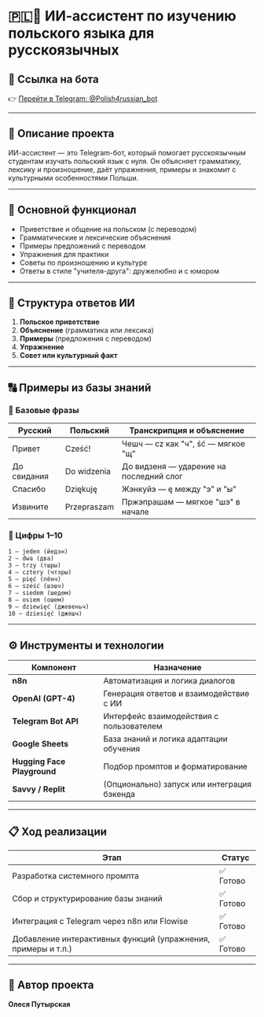 # 🇵🇱🤖 ИИ-ассистент по изучению польского языка для русскоязычных

## 🔗 Ссылка на бота
👉 [Перейти в Telegram: @Polish4russian_bot](https://t.me/Polish4russian_bot)

---

## 📌 Описание проекта

ИИ-ассистент — это Telegram-бот, который помогает русскоязычным студентам изучать польский язык с нуля. Он объясняет грамматику, лексику и произношение, даёт упражнения, примеры и знакомит с культурными особенностями Польши.

---

## 🧠 Основной функционал

- Приветствие и общение на польском (с переводом)
- Грамматические и лексические объяснения
- Примеры предложений с переводом
- Упражнения для практики
- Советы по произношению и культуре
- Ответы в стиле "учителя-друга": дружелюбно и с юмором

---

## 🧾 Структура ответов ИИ

1. **Польское приветствие**  
2. **Объяснение** (грамматика или лексика)  
3. **Примеры** (предложения с переводом)  
4. **Упражнение**  
5. **Совет или культурный факт**

---

## 🔠 Примеры из базы знаний

### 📍 Базовые фразы
| Русский                      | Польский                         | Транскрипция и объяснение                           |
|-----------------------------|----------------------------------|-----------------------------------------------------|
| Привет                      | Cześć!                           | Чешч — cz как "ч", ść — мягкое "щ"                 |
| До свидания                 | Do widzenia                      | До видзеня — ударение на последний слог            |
| Спасибо                     | Dziękuję                         | Жэнкуйэ — ę между "э" и "ы"                         |
| Извините                    | Przepraszam                      | Пржэпрашам — мягкое "шэ" в начале                  |

### 📍 Цифры 1–10
```
1 – jeden (йедэн)
2 – dwa (два)
3 – trzy (тшры)
4 – cztery (чтэры)
5 – pięć (пёнч)
6 – sześć (шэшч)
7 – siedem (шедем)
8 – osiem (ошем)
9 – dziewięć (джевеньч)
10 – dziesięć (джешч)
```

---

## ⚙️ Инструменты и технологии

| Компонент             | Назначение                                     |
|----------------------|-------------------------------------------------|
| **n8n**              | Автоматизация и логика диалогов                |
| **OpenAI (GPT-4)**   | Генерация ответов и взаимодействие с ИИ        |
| **Telegram Bot API** | Интерфейс взаимодействия с пользователем       |
| **Google Sheets**    | База знаний и логика адаптации обучения        |
| **Hugging Face Playground** | Подбор промптов и форматирование              |
| **Savvy / Replit**   | (Опционально) запуск или интеграция бэкенда    |

---

## 📋 Ход реализации

| Этап                                                        | Статус     |
|-------------------------------------------------------------|------------|
| Разработка системного промпта                               | ✅ Готово   |
| Сбор и структурирование базы знаний                         | ✅ Готово   |
| Интеграция с Telegram через n8n или Flowise                 | ✅ Готово   |
| Добавление интерактивных функций (упражнения, примеры и т.п.) | ✅ Готово   |

---

## 🚀 Автор проекта

**Олеся Путырская**  
